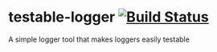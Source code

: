 # testable-logger [![Build Status](https://travis-ci.org/atilla8huno/testable-logger.svg?branch=main)](https://travis-ci.org/atilla8huno/testable-logger)

A simple logger tool that makes loggers easily testable
